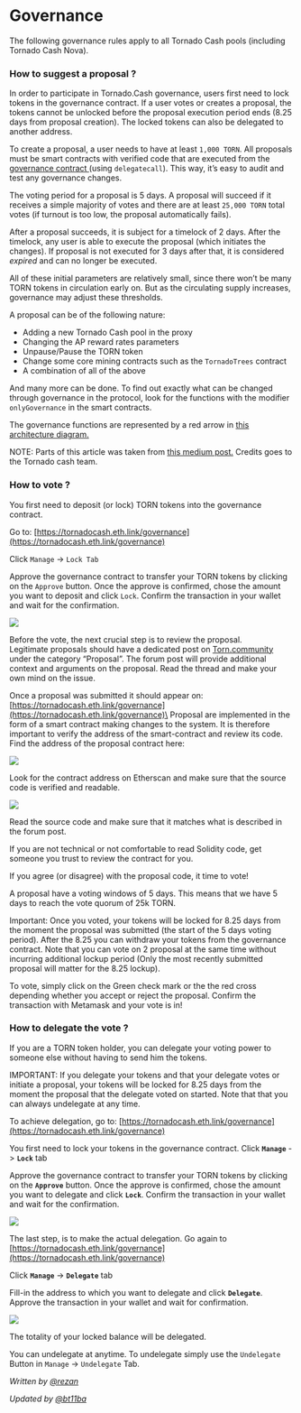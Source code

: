# Governance

The following governance rules apply to all Tornado Cash pools (including Tornado Cash Nova).

### How to suggest a proposal ?

In order to participate in Tornado.Cash governance, users first need to lock tokens in the governance contract. If a user votes or creates a proposal, the tokens cannot be unlocked before the proposal execution period ends (8.25 days from proposal creation). The locked tokens can also be delegated to another address.

To create a proposal, a user needs to have at least `1,000 TORN`. All proposals must be smart contracts with verified code that are executed from the [governance contract ](https://etherscan.io/address/0x5efda50f22d34F262c29268506C5Fa42cB56A1Ce)(using `delegatecall`). This way, it’s easy to audit and test any governance changes.

The voting period for a proposal is 5 days. A proposal will succeed if it receives a simple majority of votes and there are at least `25,000 TORN` total votes (if turnout is too low, the proposal automatically fails).

After a proposal succeeds, it is subject for a timelock of 2 days. After the timelock, any user is able to execute the proposal (which initiates the changes). If proposal is not executed for 3 days after that, it is considered _expired_ and can no longer be executed.

All of these initial parameters are relatively small, since there won’t be many TORN tokens in circulation early on. But as the circulating supply increases, governance may adjust these thresholds.

A proposal can be of the following nature:

* Adding a new Tornado Cash pool in the proxy
* Changing the AP reward rates parameters
* Unpause/Pause the TORN token
* Change some core mining contracts such as the `TornadoTrees` contract
* A combination of all of the above

And many more can be done. To find out exactly what can be changed through governance in the protocol, look for the functions with the modifier `onlyGovernance` in the smart contracts.

The governance functions are represented by a red arrow in [this architecture diagram.](https://viewer.diagrams.net/?highlight=0000ff\&edit=\_blank\&layers=1\&nav=1\&title=tornado-cash-contract-overview.drawio#Uhttps%3A%2F%2Fraw.githubusercontent.com%2FRezan-vm%2Ftornado-cash-edu%2Fmain%2Ftornado-cash-contract-overview.drawio)

NOTE: Parts of this article was taken from [this medium post.](https://tornado-cash.medium.com/tornado-cash-governance-proposal-a55c5c7d0703) Credits goes to the Tornado cash team.

### How to vote ?

You first need to deposit (or lock) TORN tokens into the governance contract.

Go to: [https://tornadocash.eth.link/governance](https://tornadocash.eth.link/governance)

Click `Manage` -> `Lock Tab`

Approve the governance contract to transfer your TORN tokens by clicking on the `Approve` button. Once the approve is confirmed, chose the amount you want to deposit and click `Lock`. Confirm the transaction in your wallet and wait for the confirmation.

![](../.gitbook/assets/c05e5a1813edad280544b627b24002dc8d5adcf2.png)

Before the vote, the next crucial step is to review the proposal.\
Legitimate proposals should have a dedicated post on [Torn.community ](https://torn.community)under the category “Proposal”. The forum post will provide additional context and arguments on the proposal. Read the thread and make your own mind on the issue.

Once a proposal was submitted it should appear on:\
[https://tornadocash.eth.link/governance](https://tornadocash.eth.link/governance)\
Proposal are implemented in the form of a smart contract making changes to the system. It is therefore important to verify the address of the smart-contract and review its code. Find the address of the proposal contract here:

![](../.gitbook/assets/181d612b6c57964bab59c8e5b766f5247211083d.png)

Look for the contract address on Etherscan and make sure that the source code is verified and readable.

![](../.gitbook/assets/d2d37d169a94f09156e76fa522b7974cb7c9ac3f.png)

Read the source code and make sure that it matches what is described in the forum post.

If you are not technical or not comfortable to read Solidity code, get someone you trust to review the contract for you.

If you agree (or disagree) with the proposal code, it time to vote!

A proposal have a voting windows of 5 days. This means that we have 5 days to reach the vote quorum of 25k TORN.

Important: Once you voted, your tokens will be locked for 8.25 days from the moment the proposal was submitted (the start of the 5 days voting period). After the 8.25 you can withdraw your tokens from the governance contract. Note that you can vote on 2 proposal at the same time without incurring additional lockup period (Only the most recently submitted proposal will matter for the 8.25 lockup).

To vote, simply click on the Green check mark or the the red cross depending whether you accept or reject the proposal. Confirm the transaction with Metamask and your vote is in!

### How to delegate the vote ?

If you are a TORN token holder, you can delegate your voting power to someone else without having to send him the tokens.

IMPORTANT: If you delegate your tokens and that your delegate votes or initiate a proposal, your tokens will be locked for 8.25 days from the moment the proposal that the delegate voted on started. Note that that you can always undelegate at any time.

To achieve delegation, go to: [https://tornadocash.eth.link/governance](https://tornadocash.eth.link/governance)

You first need to lock your tokens in the governance contract. Click **`Manage`** -> **`Lock`** tab

Approve the governance contract to transfer your TORN tokens by clicking on the **`Approve`** button. Once the approve is confirmed, chose the amount you want to delegate and click **`Lock`**. Confirm the transaction in your wallet and wait for the confirmation.

![](<../.gitbook/assets/c05e5a1813edad280544b627b24002dc8d5adcf2 (1).png>)

The last step, is to make the actual delegation. Go again to [https://tornadocash.eth.link/governance](https://tornadocash.eth.link/governance)

Click **`Manage`** -> **`Delegate`** tab

Fill-in the address to which you want to delegate and click **`Delegate`**. Approve the transaction in your wallet and wait for confirmation.

![](../.gitbook/assets/43c05d176d7f75a336af7a865565c9b23786b98c.png)

The totality of your locked balance will be delegated.

You can undelegate at anytime. To undelegate simply use the `Undelegate` Button in `Manage` -> `Undelegate` Tab.

_Written by_ [_@rezan_](https://torn.community/u/Rezan/summary)

_Updated by_ [_@bt11ba_](https://torn.community/u/bt11ba/)
